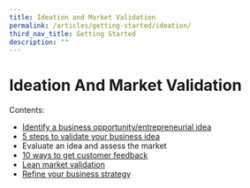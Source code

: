 ```yaml
---
title: Ideation and Market Validation
permalink: /articles/getting-started/ideation/
third_nav_title: Getting Started
description: ""
---
```

# Ideation And Market Validation
Contents:
* [Identify a business opportunity/entrepreneurial idea](/articles/get-started/ideation-validation/id-evaluate-opp)
* [5 steps to validate your business idea](/articles/get-started/ideation-validation/validate-idea)
* Evaluate an idea and assess the market
* [10 ways to get customer feedback](/articles/get-started/ideation-validation/10-ways-to-get-customer-feedback)
* [Lean market validation](/articles/get-started/ideation-validation/lean-market-validation)
* [Refine your business strategy](/articles/get-started/ideation-validation/refine-business-strategy/)